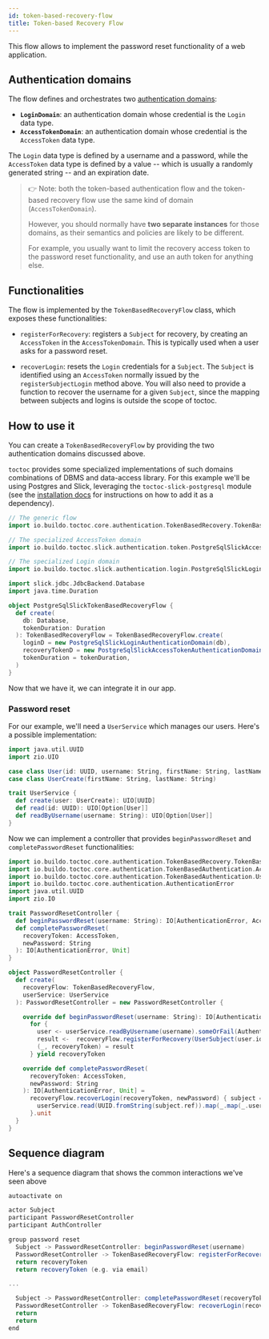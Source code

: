 ```yaml
---
id: token-based-recovery-flow
title: Token-based Recovery Flow
---
```


This flow allows to implement the password reset functionality of a web
application.

## Authentication domains

The flow defines and orchestrates two
[authentication domains](toctoc/concepts/functional-model.md):

- **`LoginDomain`**: an authentication domain whose credential is the `Login`
  data type.
- **`AccessTokenDomain`**: an authentication domain whose credential is the
  `AccessToken` data type.

The `Login` data type is defined by a username and a password, while the
`AccessToken` data type is defined by a value -- which is usually a randomly
generated string -- and an expiration date.

> 👉 Note: both the token-based authentication flow and the token-based recovery
> flow use the same kind of domain (`AccessTokenDomain`).
>
> However, you should normally have **two separate instances** for those
> domains, as their semantics and policies are likely to be different.
>
> For example, you usually want to limit the recovery access token to the
> password reset functionality, and use an auth token for anything else.

## Functionalities

The flow is implemented by the `TokenBasedRecoveryFlow` class, which exposes
these functionalities:

- `registerForRecovery`: registers a `Subject` for recovery, by creating an
  `AccessToken` in the `AccessTokenDomain`. This is typically used when a user
  asks for a password reset.

- `recoverLogin`: resets the `Login` credentials for a `Subject`. The `Subject`
  is identified using an `AccessToken` normally issued by the
  `registerSubjectLogin` method above. You will also need to provide a function
  to recover the username for a given `Subject`, since the mapping between
  subjects and logins is outside the scope of toctoc.

## How to use it

You can create a `TokenBasedRecoveryFlow` by providing the two authentication
domains discussed above.

`toctoc` provides some specialized implementations of such domains combinations
of DBMS and data-access library. For this example we'll be using Postgres and
Slick, leveraging the `toctoc-slick-postgresql` module (see the
[installation docs](toctoc/installation.md) for instructions on how to add it as
a dependency).

```scala mdoc
// The generic flow
import io.buildo.toctoc.core.authentication.TokenBasedRecovery.TokenBasedRecoveryFlow

// The specialized AccessToken domain
import io.buildo.toctoc.slick.authentication.token.PostgreSqlSlickAccessTokenAuthenticationDomain

// The specialized Login domain
import io.buildo.toctoc.slick.authentication.login.PostgreSqlSlickLoginAuthenticationDomain

import slick.jdbc.JdbcBackend.Database
import java.time.Duration

object PostgreSqlSlickTokenBasedRecoveryFlow {
  def create(
    db: Database,
    tokenDuration: Duration
  ): TokenBasedRecoveryFlow = TokenBasedRecoveryFlow.create(
    loginD = new PostgreSqlSlickLoginAuthenticationDomain(db),
    recoveryTokenD = new PostgreSqlSlickAccessTokenAuthenticationDomain(db),
    tokenDuration = tokenDuration,
  )
}
```

Now that we have it, we can integrate it in our app.

### Password reset

For our example, we'll need a `UserService` which manages our users. Here's a
possible implementation:

```scala mdoc
import java.util.UUID
import zio.UIO

case class User(id: UUID, username: String, firstName: String, lastName: String)
case class UserCreate(firstName: String, lastName: String)

trait UserService {
  def create(user: UserCreate): UIO[UUID]
  def read(id: UUID): UIO[Option[User]]
  def readByUsername(username: String): UIO[Option[User]]
}
```

Now we can implement a controller that provides `beginPasswordReset` and
`completePasswordReset` functionalities:

```scala mdoc
import io.buildo.toctoc.core.authentication.TokenBasedRecovery.TokenBasedRecoveryFlow
import io.buildo.toctoc.core.authentication.TokenBasedAuthentication.AccessToken
import io.buildo.toctoc.core.authentication.TokenBasedAuthentication.UserSubject
import io.buildo.toctoc.core.authentication.AuthenticationError
import java.util.UUID
import zio.IO

trait PasswordResetController {
  def beginPasswordReset(username: String): IO[AuthenticationError, AccessToken]
  def completePasswordReset(
    recoveryToken: AccessToken,
    newPassword: String
  ): IO[AuthenticationError, Unit]
}

object PasswordResetController {
  def create(
    recoveryFlow: TokenBasedRecoveryFlow,
    userService: UserService
  ): PasswordResetController = new PasswordResetController {

    override def beginPasswordReset(username: String): IO[AuthenticationError, AccessToken] =
      for {
        user <- userService.readByUsername(username).someOrFail(AuthenticationError.InvalidCredential)
        result <-  recoveryFlow.registerForRecovery(UserSubject(user.id.toString))
        (_, recoveryToken) = result
      } yield recoveryToken

    override def completePasswordReset(
      recoveryToken: AccessToken,
      newPassword: String
    ): IO[AuthenticationError, Unit] =
      recoveryFlow.recoverLogin(recoveryToken, newPassword) { subject =>
        userService.read(UUID.fromString(subject.ref)).map(_.map(_.username))
      }.unit
  }
}
```

## Sequence diagram

Here's a sequence diagram that shows the common interactions we've seen above

```scala mdoc:plantuml
autoactivate on

actor Subject
participant PasswordResetController
participant AuthController

group password reset
  Subject -> PasswordResetController: beginPasswordReset(username)
  PasswordResetController -> TokenBasedRecoveryFlow: registerForRecovery(username)
  return recoveryToken
  return recoveryToken (e.g. via email)

...

  Subject -> PasswordResetController: completePasswordReset(recoveryToken, newPassword)
  PasswordResetController -> TokenBasedRecoveryFlow: recoverLogin(recoveryToken, newPassword)
  return
  return
end
```
